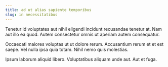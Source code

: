 ```yaml
---
title: ad ut alias sapiente temporibus
slug: in necessitatibus
---
```


Tenetur id voluptates aut nihil eligendi incidunt recusandae tenetur at. Nam aut illo ea quod. Autem consectetur omnis ut aperiam autem consequatur.

Occaecati maiores voluptas ut ut dolore rerum. Accusantium rerum et et est saepe. Vel nulla ipsa quia totam. Nihil nemo quis molestias.

Ipsum laborum aliquid libero. Voluptatibus aliquam unde aut. Aut et fuga.
